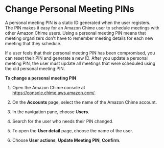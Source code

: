 # Change Personal Meeting PINs<a name="change-PINs"></a>

A personal meeting PIN is a static ID generated when the user registers\. The PIN makes it easy for an Amazon Chime user to schedule meetings with other Amazon Chime users\. Using a personal meeting PIN means that meeting organizers don't have to remember meeting details for each new meeting that they schedule\.

If a user feels that their personal meeting PIN has been compromised, you can reset their PIN and generate a new ID\. After you update a personal meeting PIN, the user must update all meetings that were scheduled using the old personal meeting PIN\.

**To change a personal meeting PIN**

1. Open the Amazon Chime console at [https://console\.chime\.aws\.amazon\.com/](https://console.chime.aws.amazon.com)\.

1. On the **Accounts** page, select the name of the Amazon Chime account\.

1. In the navigation pane, choose **Users**\.

1. Search for the user who needs their PIN changed\.

1. To open the **User detail** page, choose the name of the user\.

1. Choose **User actions**, **Update Meeting PIN**, **Confirm**\.